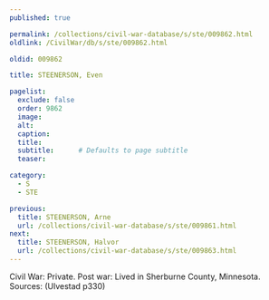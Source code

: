 ```yaml
---
published: true

permalink: /collections/civil-war-database/s/ste/009862.html
oldlink: /CivilWar/db/s/ste/009862.html

oldid: 009862

title: STEENERSON, Even

pagelist:
  exclude: false
  order: 9862
  image: 
  alt:
  caption:
  title:
  subtitle:      # Defaults to page subtitle
  teaser:

category: 
  - S 
  - STE

previous:
  title: STEENERSON, Arne
  url: /collections/civil-war-database/s/ste/009861.html  
next:
  title: STEENERSON, Halvor
  url: /collections/civil-war-database/s/ste/009863.html   
---
```

Civil War: Private. Post war: Lived in Sherburne County, Minnesota. Sources: (Ulvestad p330)